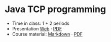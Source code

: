 # Java TCP programming

- Time in class: 1 + 2 periods
- Presentation
  [Web](https://heig-vd-dai-course.github.io/heig-vd-dai-course/13-java-tcp-programming/)
  ·
  [PDF](https://heig-vd-dai-course.github.io/heig-vd-dai-course/13-java-tcp-programming/13-java-tcp-programming-presentation.pdf)
- Course material: [Markdown](./COURSE_MATERIAL.md) ·
  [PDF](https://heig-vd-dai-course.github.io/heig-vd-dai-course/13-java-tcp-programming/13-java-tcp-programming-course-material.pdf)
